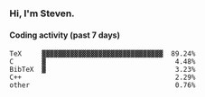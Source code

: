 ### Hi, I'm Steven.

#### Coding activity (past 7 days)
```
TeX     ▓▓▓▓▓▓▓▓▓▓▓▓▓▓▓▓▓▓▓▓▓▓▓▓▓▓▓▓▓▓  89.24%
C       ▓                                4.48%
BibTeX  ▓                                3.23%
C++                                      2.29%
other                                    0.76%
```
